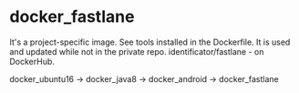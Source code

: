 # docker_fastlane

It's a project-specific image. See tools installed in the Dockerfile.
It is used and updated while not in the private repo.
identificator/fastlane - on DockerHub.

docker_ubuntu16 -> docker_java8 -> docker_android -> docker_fastlane
